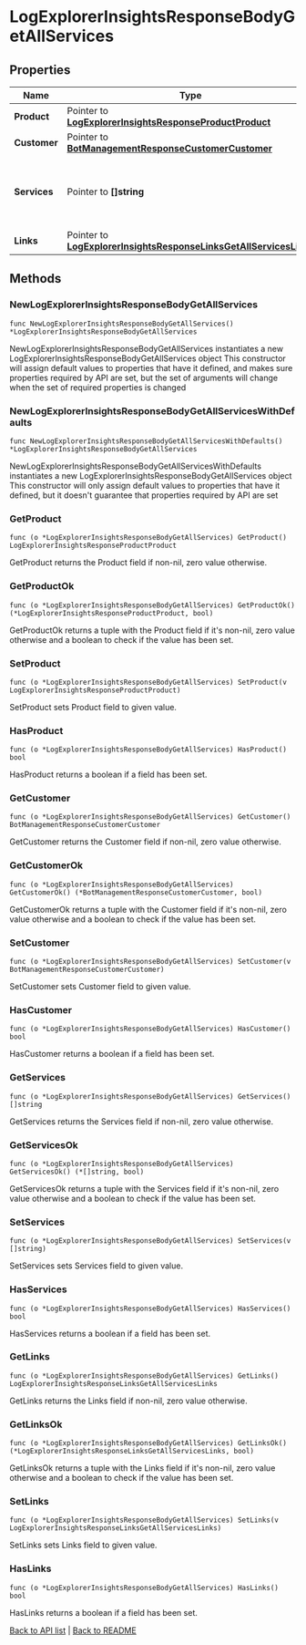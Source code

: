 # LogExplorerInsightsResponseBodyGetAllServices

## Properties

Name | Type | Description | Notes
------------ | ------------- | ------------- | -------------
**Product** | Pointer to [**LogExplorerInsightsResponseProductProduct**](LogExplorerInsightsResponseProductProduct.md) |  | [optional] 
**Customer** | Pointer to [**BotManagementResponseCustomerCustomer**](BotManagementResponseCustomerCustomer.md) |  | [optional] 
**Services** | Pointer to **[]string** | A ist of services with Log Explorer &amp; Insights enabled. | [optional] 
**Links** | Pointer to [**LogExplorerInsightsResponseLinksGetAllServicesLinks**](LogExplorerInsightsResponseLinksGetAllServicesLinks.md) |  | [optional] 

## Methods

### NewLogExplorerInsightsResponseBodyGetAllServices

`func NewLogExplorerInsightsResponseBodyGetAllServices() *LogExplorerInsightsResponseBodyGetAllServices`

NewLogExplorerInsightsResponseBodyGetAllServices instantiates a new LogExplorerInsightsResponseBodyGetAllServices object
This constructor will assign default values to properties that have it defined,
and makes sure properties required by API are set, but the set of arguments
will change when the set of required properties is changed

### NewLogExplorerInsightsResponseBodyGetAllServicesWithDefaults

`func NewLogExplorerInsightsResponseBodyGetAllServicesWithDefaults() *LogExplorerInsightsResponseBodyGetAllServices`

NewLogExplorerInsightsResponseBodyGetAllServicesWithDefaults instantiates a new LogExplorerInsightsResponseBodyGetAllServices object
This constructor will only assign default values to properties that have it defined,
but it doesn't guarantee that properties required by API are set

### GetProduct

`func (o *LogExplorerInsightsResponseBodyGetAllServices) GetProduct() LogExplorerInsightsResponseProductProduct`

GetProduct returns the Product field if non-nil, zero value otherwise.

### GetProductOk

`func (o *LogExplorerInsightsResponseBodyGetAllServices) GetProductOk() (*LogExplorerInsightsResponseProductProduct, bool)`

GetProductOk returns a tuple with the Product field if it's non-nil, zero value otherwise
and a boolean to check if the value has been set.

### SetProduct

`func (o *LogExplorerInsightsResponseBodyGetAllServices) SetProduct(v LogExplorerInsightsResponseProductProduct)`

SetProduct sets Product field to given value.

### HasProduct

`func (o *LogExplorerInsightsResponseBodyGetAllServices) HasProduct() bool`

HasProduct returns a boolean if a field has been set.

### GetCustomer

`func (o *LogExplorerInsightsResponseBodyGetAllServices) GetCustomer() BotManagementResponseCustomerCustomer`

GetCustomer returns the Customer field if non-nil, zero value otherwise.

### GetCustomerOk

`func (o *LogExplorerInsightsResponseBodyGetAllServices) GetCustomerOk() (*BotManagementResponseCustomerCustomer, bool)`

GetCustomerOk returns a tuple with the Customer field if it's non-nil, zero value otherwise
and a boolean to check if the value has been set.

### SetCustomer

`func (o *LogExplorerInsightsResponseBodyGetAllServices) SetCustomer(v BotManagementResponseCustomerCustomer)`

SetCustomer sets Customer field to given value.

### HasCustomer

`func (o *LogExplorerInsightsResponseBodyGetAllServices) HasCustomer() bool`

HasCustomer returns a boolean if a field has been set.

### GetServices

`func (o *LogExplorerInsightsResponseBodyGetAllServices) GetServices() []string`

GetServices returns the Services field if non-nil, zero value otherwise.

### GetServicesOk

`func (o *LogExplorerInsightsResponseBodyGetAllServices) GetServicesOk() (*[]string, bool)`

GetServicesOk returns a tuple with the Services field if it's non-nil, zero value otherwise
and a boolean to check if the value has been set.

### SetServices

`func (o *LogExplorerInsightsResponseBodyGetAllServices) SetServices(v []string)`

SetServices sets Services field to given value.

### HasServices

`func (o *LogExplorerInsightsResponseBodyGetAllServices) HasServices() bool`

HasServices returns a boolean if a field has been set.

### GetLinks

`func (o *LogExplorerInsightsResponseBodyGetAllServices) GetLinks() LogExplorerInsightsResponseLinksGetAllServicesLinks`

GetLinks returns the Links field if non-nil, zero value otherwise.

### GetLinksOk

`func (o *LogExplorerInsightsResponseBodyGetAllServices) GetLinksOk() (*LogExplorerInsightsResponseLinksGetAllServicesLinks, bool)`

GetLinksOk returns a tuple with the Links field if it's non-nil, zero value otherwise
and a boolean to check if the value has been set.

### SetLinks

`func (o *LogExplorerInsightsResponseBodyGetAllServices) SetLinks(v LogExplorerInsightsResponseLinksGetAllServicesLinks)`

SetLinks sets Links field to given value.

### HasLinks

`func (o *LogExplorerInsightsResponseBodyGetAllServices) HasLinks() bool`

HasLinks returns a boolean if a field has been set.


[Back to API list](../README.md#documentation-for-api-endpoints) | [Back to README](../README.md)
